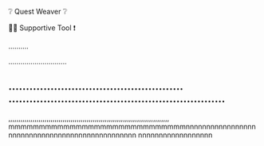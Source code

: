 ❔ Quest Weaver ❔

👷‍♂️ Supportive Tool ❗

..........

.............................

..................................................
..............................................................
------------------------------------------------------------------------
,,,,,,,,,,,,,,,,,,,,,,,,,,,,,,,,,,,,,,,,,,,,,,,,,,,,,,,,,,,,,,,,,,,,,,,,,,,,,,,,
mmmmmmmmmmmmmmmmmmmmmmmmmmmmmnnnnnnnnnnnnnnnnnnnnnnnnnnnnnnnnnnnnnnnnnnnnnnnn
nnnnnnnnnnnnnnnnnn

